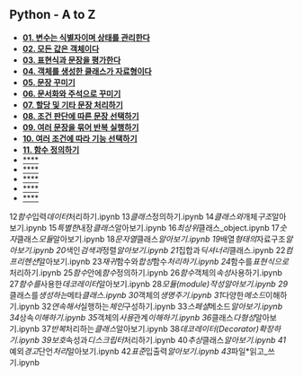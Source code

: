 ## Python - A to Z

- [**01. 변수는 식별자이며 상태를 관리한다**](https://colab.research.google.com/github/SeoulTechPSE/CompThinking/blob/master/python_A_to_Z/01_변수는_식별자이며_상태를_관리한다.ipynb)
- [**02. 모든 값은 객체이다**](https://colab.research.google.com/github/SeoulTechPSE/CompThinking/blob/master/python_A_to_Z/02_모든_값은_객체이다.ipynb)
- [**03. 표현식과 문장을 평가한다**](https://colab.research.google.com/github/SeoulTechPSE/CompThinking/blob/master/python_A_to_Z/03_표현식과_문장을_평가한다.ipynb)
- [**04. 객체를 생성한 클래스가 자료형이다**](https://colab.research.google.com/github/SeoulTechPSE/CompThinking/blob/master/python_A_to_Z/04_객체를_생성한_클래스가_자료형이다.ipynb)
- [**05. 문장 꾸미기**](https://colab.research.google.com/github/SeoulTechPSE/CompThinking/blob/master/python_A_to_Z/05_문장_꾸미기.ipynb)
- [**06. 문서화와 주석으로 꾸미기**](https://colab.research.google.com/github/SeoulTechPSE/CompThinking/blob/master/python_A_to_Z/06_문서화와_주석으로_꾸미기.ipynb)
- [**07. 할당 및 기타 문장 처리하기**](https://colab.research.google.com/github/SeoulTechPSE/CompThinking/blob/master/python_A_to_Z/07_할당_및_기타_문장_처리하기.ipynb)
- [**08. 조건 판단에 따른 문장 선택하기**](https://colab.research.google.com/github/SeoulTechPSE/CompThinking/blob/master/python_A_to_Z/08_조건_판단에_따른_문장_선택하기.ipynb)
- [**09. 여러 문장을 묶어 반복 실행하기**](https://colab.research.google.com/github/SeoulTechPSE/CompThinking/blob/master/python_A_to_Z/09_여러_문장을_묶어_반복_실행하기.ipynb)
- [**10. 여러 조건에 따라 기능 선택하기**](https://colab.research.google.com/github/SeoulTechPSE/CompThinking/blob/master/python_A_to_Z/10_여러_조건에_따라_기능_선택하기.ipynb)
- [**11. 함수 정의하기**](https://colab.research.google.com/github/SeoulTechPSE/CompThinking/blob/master/python_A_to_Z/11_함수_정의하기.ipynb)
- [\*\*\*\*](https://colab.research.google.com/github/SeoulTechPSE/CompThinking/blob/master/python_A_to_Z/)
- [\*\*\*\*](https://colab.research.google.com/github/SeoulTechPSE/CompThinking/blob/master/python_A_to_Z/)
- [\*\*\*\*](https://colab.research.google.com/github/SeoulTechPSE/CompThinking/blob/master/python_A_to_Z/)
- [\*\*\*\*](https://colab.research.google.com/github/SeoulTechPSE/CompThinking/blob/master/python_A_to_Z/)
- [\*\*\*\*](https://colab.research.google.com/github/SeoulTechPSE/CompThinking/blob/master/python_A_to_Z/)

12*함수*입력*데이터*처리하기.ipynb
13*클래스*정의하기.ipynb
14*클래스와*개체*구조*알아보기.ipynb
15*특별한*내장*클래스*알아보기.ipynb
16*최상위*클래스\_object.ipynb
17*숫자*클래스*모듈*알아보기.ipynb
18*문자열*클래스*알아보기.ipynb
19*배열*형태의*자료구조*알아보기.ipynb
20*색인*검색과*정렬*알아보기.ipynb
21*집합과*딕셔너리*클래스.ipynb
22*컴프리헨션*알아보기.ipynb
23*재귀*함수와*합성*함수*처리하기.ipynb
24*함수를*표현식으로*처리하기.ipynb
25*함수*안에*함수*정의하기.ipynb
26*함수*객체의*속성*사용하기.ipynb
27*함수를*사용한*데코레이터*알아보기.ipynb
28*모듈(module)*작성*알아보기.ipynb
29*클래스를*생성하는*메타*클래스.ipynb
30*객체의*생명주기.ipynb
31*다양한*메소드*이해하기.ipynb
32*연속해서*실행하는*체인*구성하기.ipynb
33*스페셜*메소드*알아보기.ipynb
34*상속*이해하기.ipynb
35*객체의*사용*관계*이해하기.ipynb
36*클래스*다형성*알아보기.ipynb
37*반복*처리하는*클래스*알아보기.ipynb
38*데코레이터(Decorator)*확장하기.ipynb
39*보호*속성과*디스크립터*처리하기.ipynb
40*추상*클래스*알아보기.ipynb
41*예외*경고*단언*처리*알아보기.ipynb
42*표준*입출력*알아보기.ipynb
43*파일\*읽고\_쓰기.ipynb
